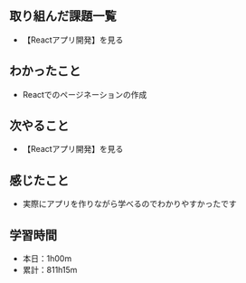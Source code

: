 ## 取り組んだ課題一覧
- 【Reactアプリ開発】を見る
## わかったこと
- Reactでのページネーションの作成
## 次やること
- 【Reactアプリ開発】を見る
## 感じたこと
- 実際にアプリを作りながら学べるのでわかりやすかったです
## 学習時間
- 本日：1h00m
- 累計：811h15m
